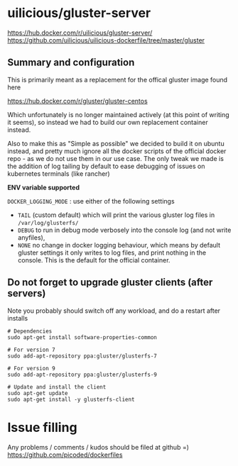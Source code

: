 # uilicious/gluster-server

https://hub.docker.com/r/uilicious/gluster-server/
https://github.com/uilicious/uilicious-dockerfile/tree/master/gluster

## Summary and configuration

This is primarily meant as a replacement for the offical gluster image found here

https://hub.docker.com/r/gluster/gluster-centos

Which unfortunately is no longer maintained actively (at this point of writing it seems),
so instead we had to build our own replacement container instead.

Also to make this as "Simple as possible" we decided to build it on ubuntu instead,
and pretty much ignore all the docker scripts of the official docker repo - as we do not
use them in our use case. The only tweak we made is the addition of log tailing by default
to ease debugging of issues on kubernetes terminals (like rancher)

**ENV variable supported**

`DOCKER_LOGGING_MODE` : use either of the following settings
- `TAIL` (custom default) which will print the various gluster log files in `/var/log/glusterfs/`
- `DEBUG` to run in debug mode verbosely into the console log (and not write anyfiles), 
- `NONE` no change in docker logging behaviour, which means by default gluster settings it only writes to log files, and print nothing in the console. This is the default for the official container.

## Do not forget to upgrade gluster clients (after servers)

Note you probably should switch off any workload, and do a restart after installs

```
# Dependencies
sudo apt-get install software-properties-common

# For version 7
sudo add-apt-repository ppa:gluster/glusterfs-7

# For version 9
sudo add-apt-repository ppa:gluster/glusterfs-9

# Update and install the client
sudo apt-get update
sudo apt-get install -y glusterfs-client
```

# Issue filling

Any problems / comments / kudos should be filed at github =)
https://github.com/picoded/dockerfiles
